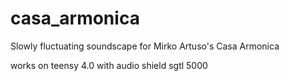 # casa_armonica

Slowly fluctuating soundscape
for Mirko Artuso's Casa Armonica

works on teensy 4.0
with audio shield sgtl 5000

